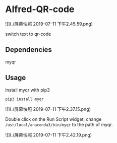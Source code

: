 # Alfred-QR-code

![](./屏幕快照 2019-07-11 下午2.45.59.png)

switch text to qr-code

## Dependencies
myqr

## Usage

Install myqr with pip3

```shell 
pip3 install myqr
```



![](./屏幕快照 2019-07-11 下午2.37.15.png)

Double click on the Run Script widget, change `/usr/local/anaconda3/bin/myqr` to the path of myqr. 

![](./屏幕快照 2019-07-11 下午2.42.19.png)